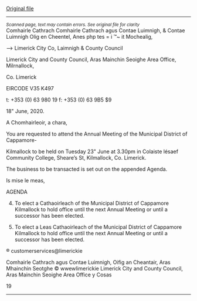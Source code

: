 [Original file](https://www.limerick.ie/sites/default/files/media/documents/2020-06/06-agenda-annual-meeting-23-6-20.pdf)

---
*<small>Scanned page, text may contain errors. See original file for clarity</small>*  
Comhairle Cathrach Comhairle Cathrach agus Contae Luimnigh,
& Contae Luimnigh Olig en Cheentel, Anes php tes
= i ™~ it Mochealig,

—> Limerick City Co, Laimnigh
& County Council

Limerick City and County Council,
Aras Mainchin Seoighe Area Office,
Milrnallock,

Co. Limerick

EIRCODE V35 K497

t: +353 (0) 63 980 19
f: +353 (0) 63 9B5 $9

18" June, 2020.

A Chomhairleoir, a chara,

You are requested to attend the Annual Meeting of the Municipal District of Cappamore-

Kilmallock to be held on Tuesday 23" June at 3.30pm in Colaiste lésaef Community College,
Sheare’s St, Kilmallock, Co. Limerick.

The business to be transacted is set out on the appended Agenda.

Is mise le meas,

AGENDA

4. To elect a Cathaoirleach of the Municipal District of Cappamore Kilmallock to hold
office until the next Annual Meeting or until a successor has been elected.

2. To elect a Leas Cathaoirleach of the Municipal District of Cappamore Kilmallock to hold
office until the next Annual Meeting or until a successor has been elected.

® customerservices@limerickie

Comhairle Cathrach agus Contae Luimnigh, Oifig an Cheantair, Aras Mhainchin Seotghe © wwewlimerickie
Limerick City and County Council, Aras Mainchin Seoighe Area Office y Cosas

19


---
